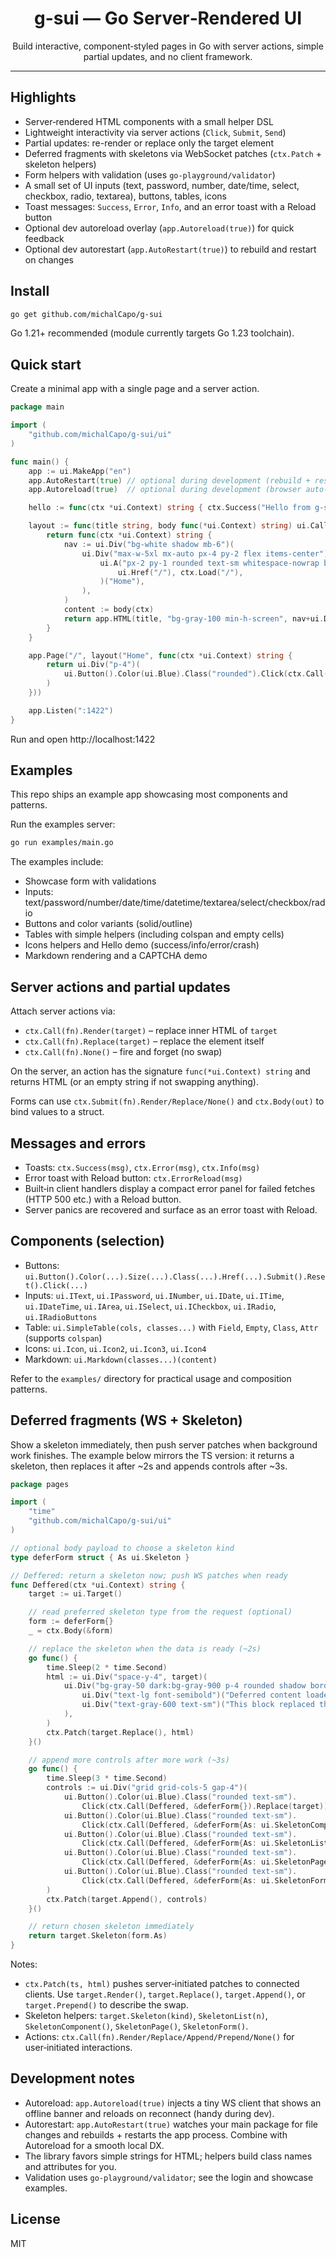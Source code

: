 <div align="center">

# g-sui — Go Server‑Rendered UI

Build interactive, component‑styled pages in Go with server actions, simple partial updates, and no client framework.

</div>

---

## Highlights

- Server‑rendered HTML components with a small helper DSL
- Lightweight interactivity via server actions (`Click`, `Submit`, `Send`)
- Partial updates: re-render or replace only the target element
- Deferred fragments with skeletons via WebSocket patches (`ctx.Patch` + skeleton helpers)
- Form helpers with validation (uses `go-playground/validator`)
- A small set of UI inputs (text, password, number, date/time, select, checkbox, radio, textarea), buttons, tables, icons
- Toast messages: `Success`, `Error`, `Info`, and an error toast with a Reload button
- Optional dev autoreload overlay (`app.Autoreload(true)`) for quick feedback
- Optional dev autorestart (`app.AutoRestart(true)`) to rebuild and restart on changes

## Install

```bash
go get github.com/michalCapo/g-sui
```

Go 1.21+ recommended (module currently targets Go 1.23 toolchain).

## Quick start

Create a minimal app with a single page and a server action.

```go
package main

import (
    "github.com/michalCapo/g-sui/ui"
)

func main() {
    app := ui.MakeApp("en")
    app.AutoRestart(true) // optional during development (rebuild + restart on file changes)
    app.Autoreload(true)  // optional during development (browser auto-reload + offline banner)

    hello := func(ctx *ui.Context) string { ctx.Success("Hello from g-sui!"); return "" }

    layout := func(title string, body func(*ui.Context) string) ui.Callable {
        return func(ctx *ui.Context) string {
            nav := ui.Div("bg-white shadow mb-6")(
                ui.Div("max-w-5xl mx-auto px-4 py-2 flex items-center")(
                    ui.A("px-2 py-1 rounded text-sm whitespace-nowrap bg-blue-700 text-white hover:bg-blue-600",
                        ui.Href("/"), ctx.Load("/"),
                    )("Home"),
                ),
            )
            content := body(ctx)
            return app.HTML(title, "bg-gray-100 min-h-screen", nav+ui.Div("max-w-5xl mx-auto px-2")(content))
        }
    }

    app.Page("/", layout("Home", func(ctx *ui.Context) string {
        return ui.Div("p-4")(
            ui.Button().Color(ui.Blue).Class("rounded").Click(ctx.Call(hello).None()).Render("Say hello"),
        )
    }))

    app.Listen(":1422")
}
```

Run and open http://localhost:1422

## Examples

This repo ships an example app showcasing most components and patterns.

Run the examples server:

```bash
go run examples/main.go
```

The examples include:
- Showcase form with validations
- Inputs: text/password/number/date/time/datetime/textarea/select/checkbox/radio
- Buttons and color variants (solid/outline)
- Tables with simple helpers (including colspan and empty cells)
- Icons helpers and Hello demo (success/info/error/crash)
- Markdown rendering and a CAPTCHA demo

## Server actions and partial updates

Attach server actions via:

- `ctx.Call(fn).Render(target)` – replace inner HTML of `target`
- `ctx.Call(fn).Replace(target)` – replace the element itself
- `ctx.Call(fn).None()` – fire and forget (no swap)

On the server, an action has the signature `func(*ui.Context) string` and returns HTML (or an empty string if not swapping anything).

Forms can use `ctx.Submit(fn).Render/Replace/None()` and `ctx.Body(out)` to bind values to a struct.

## Messages and errors

- Toasts: `ctx.Success(msg)`, `ctx.Error(msg)`, `ctx.Info(msg)`
- Error toast with Reload button: `ctx.ErrorReload(msg)`
- Built‑in client handlers display a compact error panel for failed fetches (HTTP 500 etc.) with a Reload button.
- Server panics are recovered and surface as an error toast with Reload.

## Components (selection)

- Buttons: `ui.Button().Color(...).Size(...).Class(...).Href(...).Submit().Reset().Click(...)`
- Inputs: `ui.IText`, `ui.IPassword`, `ui.INumber`, `ui.IDate`, `ui.ITime`, `ui.IDateTime`, `ui.IArea`, `ui.ISelect`, `ui.ICheckbox`, `ui.IRadio`, `ui.IRadioButtons`
- Table: `ui.SimpleTable(cols, classes...)` with `Field`, `Empty`, `Class`, `Attr` (supports `colspan`)
- Icons: `ui.Icon`, `ui.Icon2`, `ui.Icon3`, `ui.Icon4`
- Markdown: `ui.Markdown(classes...)(content)`

Refer to the `examples/` directory for practical usage and composition patterns.

## Deferred fragments (WS + Skeleton)

Show a skeleton immediately, then push server patches when background work finishes. The example below mirrors the TS version: it returns a skeleton, then replaces it after ~2s and appends controls after ~3s.

```go
package pages

import (
    "time"
    "github.com/michalCapo/g-sui/ui"
)

// optional body payload to choose a skeleton kind
type deferForm struct { As ui.Skeleton }

// Deffered: return a skeleton now; push WS patches when ready
func Deffered(ctx *ui.Context) string {
    target := ui.Target()

    // read preferred skeleton type from the request (optional)
    form := deferForm{}
    _ = ctx.Body(&form)

    // replace the skeleton when the data is ready (~2s)
    go func() {
        time.Sleep(2 * time.Second)
        html := ui.Div("space-y-4", target)(
            ui.Div("bg-gray-50 dark:bg-gray-900 p-4 rounded shadow border rounded p-4")(
                ui.Div("text-lg font-semibold")("Deferred content loaded"),
                ui.Div("text-gray-600 text-sm")("This block replaced the skeleton via WebSocket patch."),
            ),
        )
        ctx.Patch(target.Replace(), html)
    }()

    // append more controls after more work (~3s)
    go func() {
        time.Sleep(3 * time.Second)
        controls := ui.Div("grid grid-cols-5 gap-4")(
            ui.Button().Color(ui.Blue).Class("rounded text-sm").
                Click(ctx.Call(Deffered, &deferForm{}).Replace(target)).Render("Default skeleton"),
            ui.Button().Color(ui.Blue).Class("rounded text-sm").
                Click(ctx.Call(Deffered, &deferForm{As: ui.SkeletonComponent}).Replace(target)).Render("Component skeleton"),
            ui.Button().Color(ui.Blue).Class("rounded text-sm").
                Click(ctx.Call(Deffered, &deferForm{As: ui.SkeletonList}).Replace(target)).Render("List skeleton"),
            ui.Button().Color(ui.Blue).Class("rounded text-sm").
                Click(ctx.Call(Deffered, &deferForm{As: ui.SkeletonPage}).Replace(target)).Render("Page skeleton"),
            ui.Button().Color(ui.Blue).Class("rounded text-sm").
                Click(ctx.Call(Deffered, &deferForm{As: ui.SkeletonForm}).Replace(target)).Render("Form skeleton"),
        )
        ctx.Patch(target.Append(), controls)
    }()

    // return chosen skeleton immediately
    return target.Skeleton(form.As)
}
```

Notes:

- `ctx.Patch(ts, html)` pushes server‑initiated patches to connected clients. Use `target.Render()`, `target.Replace()`, `target.Append()`, or `target.Prepend()` to describe the swap.
- Skeleton helpers: `target.Skeleton(kind)`, `SkeletonList(n)`, `SkeletonComponent()`, `SkeletonPage()`, `SkeletonForm()`.
- Actions: `ctx.Call(fn).Render/Replace/Append/Prepend/None()` for user‑initiated interactions.

## Development notes

- Autoreload: `app.Autoreload(true)` injects a tiny WS client that shows an offline banner and reloads on reconnect (handy during dev).
- Autorestart: `app.AutoRestart(true)` watches your main package for file changes and rebuilds + restarts the app process. Combine with Autoreload for a smooth local DX.
- The library favors simple strings for HTML; helpers build class names and attributes for you.
- Validation uses `go-playground/validator`; see the login and showcase examples.

## License

MIT
